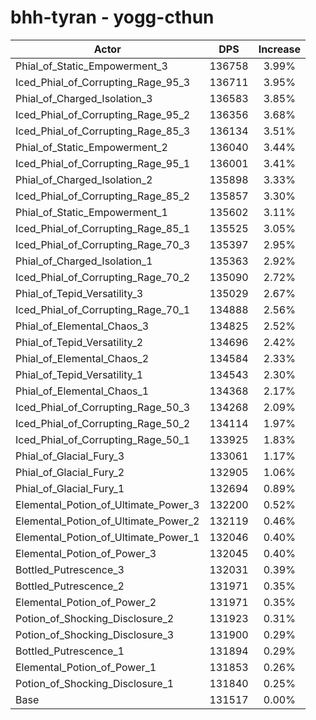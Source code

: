 # bhh-tyran - yogg-cthun
| Actor | DPS | Increase |
|---|:---:|:---:|
|Phial_of_Static_Empowerment_3|136758|3.99%|
|Iced_Phial_of_Corrupting_Rage_95_3|136711|3.95%|
|Phial_of_Charged_Isolation_3|136583|3.85%|
|Iced_Phial_of_Corrupting_Rage_95_2|136356|3.68%|
|Iced_Phial_of_Corrupting_Rage_85_3|136134|3.51%|
|Phial_of_Static_Empowerment_2|136040|3.44%|
|Iced_Phial_of_Corrupting_Rage_95_1|136001|3.41%|
|Phial_of_Charged_Isolation_2|135898|3.33%|
|Iced_Phial_of_Corrupting_Rage_85_2|135857|3.30%|
|Phial_of_Static_Empowerment_1|135602|3.11%|
|Iced_Phial_of_Corrupting_Rage_85_1|135525|3.05%|
|Iced_Phial_of_Corrupting_Rage_70_3|135397|2.95%|
|Phial_of_Charged_Isolation_1|135363|2.92%|
|Iced_Phial_of_Corrupting_Rage_70_2|135090|2.72%|
|Phial_of_Tepid_Versatility_3|135029|2.67%|
|Iced_Phial_of_Corrupting_Rage_70_1|134888|2.56%|
|Phial_of_Elemental_Chaos_3|134825|2.52%|
|Phial_of_Tepid_Versatility_2|134696|2.42%|
|Phial_of_Elemental_Chaos_2|134584|2.33%|
|Phial_of_Tepid_Versatility_1|134543|2.30%|
|Phial_of_Elemental_Chaos_1|134368|2.17%|
|Iced_Phial_of_Corrupting_Rage_50_3|134268|2.09%|
|Iced_Phial_of_Corrupting_Rage_50_2|134114|1.97%|
|Iced_Phial_of_Corrupting_Rage_50_1|133925|1.83%|
|Phial_of_Glacial_Fury_3|133061|1.17%|
|Phial_of_Glacial_Fury_2|132905|1.06%|
|Phial_of_Glacial_Fury_1|132694|0.89%|
|Elemental_Potion_of_Ultimate_Power_3|132200|0.52%|
|Elemental_Potion_of_Ultimate_Power_2|132119|0.46%|
|Elemental_Potion_of_Ultimate_Power_1|132046|0.40%|
|Elemental_Potion_of_Power_3|132045|0.40%|
|Bottled_Putrescence_3|132031|0.39%|
|Bottled_Putrescence_2|131971|0.35%|
|Elemental_Potion_of_Power_2|131971|0.35%|
|Potion_of_Shocking_Disclosure_2|131923|0.31%|
|Potion_of_Shocking_Disclosure_3|131900|0.29%|
|Bottled_Putrescence_1|131894|0.29%|
|Elemental_Potion_of_Power_1|131853|0.26%|
|Potion_of_Shocking_Disclosure_1|131840|0.25%|
|Base|131517|0.00%|
